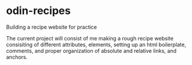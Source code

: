 # odin-recipes
Building a recipe website for practice

The current project will consist of me making a rough recipe website consisiting of different attributes, elements, setting up an html boilerplate, comments, and proper organization of absolute and relative links, and anchors.
